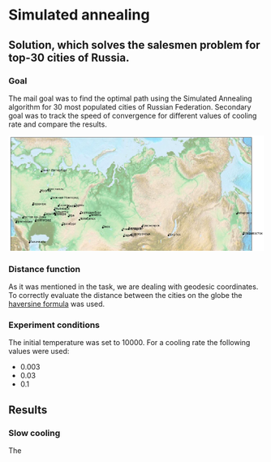 # Simulated annealing
## Solution, which solves the salesmen problem for top-30 cities of Russia.

### Goal 
The mail goal was to find the optimal path using the Simulated Annealing algorithm for 
30 most populated cities of Russian Federation. Secondary goal was to track the speed 
of convergence for different values of cooling rate and compare the results. 

![30 top populated cities in Russia](/images/cities_empty.png)

### Distance function
As it was mentioned in the task, we are dealing with geodesic coordinates. 
To correctly evaluate the distance between the cities on the globe the [haversine formula](https://en.wikipedia.org/wiki/Haversine_formula) was used.

### Experiment conditions
The initial temperature was set to 10000. 
For a cooling rate the following values were used:
* 0.003
* 0.03
* 0.1

## Results

### Slow cooling
The 
